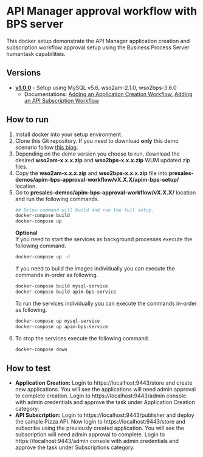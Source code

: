 # API Manager approval workflow with BPS server
This docker setup demonstrate the API Manager application creation and subscription workflow approval setup using the Business Process Server humantask capabilities. 

## Versions
* [**v1.0.0**](v1.0.0) - Setup using MySQL v5.6, wso2am-2.1.0, wso2bps-3.6.0
  * Documentations: [Adding an Application Creation Workflow](https://docs.wso2.com/display/AM210/Adding+an+Application+Creation+Workflow), [Adding an API Subscription Workflow](https://docs.wso2.com/display/AM210/Adding+an+API+Subscription+Workflow)

## How to run
1. Install docker into your setup environment.
2. Clone this Git repository. If you need to download **only** this demo scenario follow [this blog](http://amalg-blogs.blogspot.com/2017/12/github-clone-only-sub-directory-of.html).
3. Depending on the demo version you choose to run, download the desired **wso2am-x.x.x.zip** and **wso2bps-x.x.x.zip** WUM updated zip files.
4. Copy the **wso2am-x.x.x.zip** and **wso2bps-x.x.x.zip** file into **presales-demos/apim-bps-approval-workflow/vX.X.X/apim-bps-setup/** location.
5. Go to **presales-demos/apim-bps-approval-workflow/vX.X.X/** location and run the following commands.
    ```bash
    ## Below command will build and run the full setup.
    docker-compose build
    docker-compose up
    ```
    **Optional**  
    If you need to start the services as background processes execute the following command.
    ```bash
    docker-compose up -d
    ```
    If you need to build the images individually you can execute the commands in-order as following.
    ```bash
    docker-compose build mysql-service
    docker-compose build apim-bps-service
    ```
    To run the services individually you can execute the commands in-order as following.
    ```bash
    docker-compose up mysql-service
    docker-compose up apim-bps-service
    ```
6. To stop the services execute the following command. 
    ```bash
    docker-compose down
    ```
## How to test 
* **Application Creation:** Login to https://localhost:9443/store and create new applications. You will see the applications will need admin approval to complete creation. Login to https://localhost:9443/admin console with admin credentials and approve the task under Application Creation category.
* **API Subscription:** Login to https://localhost:9443/publisher and deploy the sample Pizza API. Now login to https://localhost:9443/store and subscribe using the previously created application. You will see the subscription will need admin approval to complete. Login to https://localhost:9443/admin console with admin credentials and approve the task under Subscriptions category.
